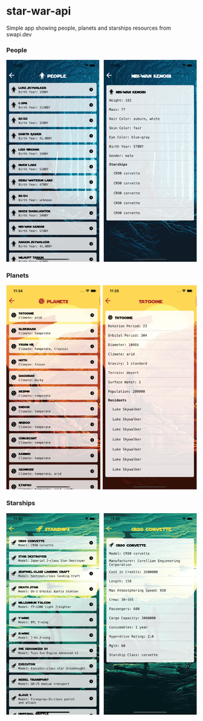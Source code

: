 # star-war-api
Simple app showing people, planets and starships resources from swapi.dev

### People
![people](https://raw.githubusercontent.com/nhatquangz/star-war-api/main/Images/people.png)

### Planets
![planets](https://raw.githubusercontent.com/nhatquangz/star-war-api/main/Images/planet.png)

### Starships
![planets](https://raw.githubusercontent.com/nhatquangz/star-war-api/main/Images/starship.png)

